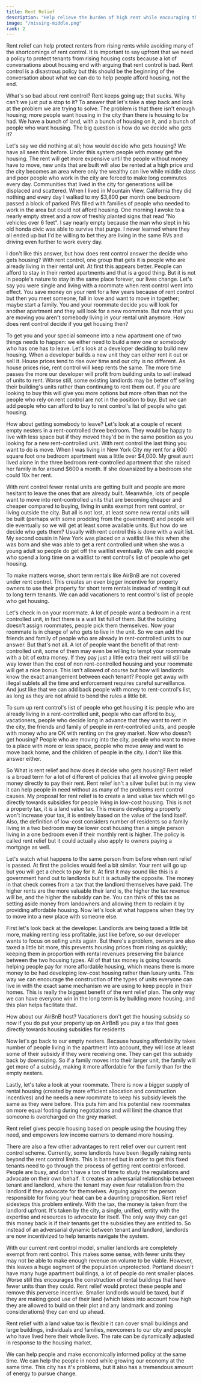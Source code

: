 ```yaml
---
title: Rent Relief
description: "Help relieve the burden of high rent while encouraging the construction of more affordable housing"
image: "/missing-middle.png"
rank: 2
---
```


Rent relief can help protect renters from rising rents while avoiding many of the shortcomings of rent control. It is important to say upfront that we need a policy to protect tenants from rising housing costs because a lot of conversations about housing end with arguing that rent control is bad. Rent control is a disastrous policy but this should be the beginning of the conversation about what we can do to help people afford housing, not the end.

What's so bad about rent control? Rent keeps going up; that sucks. Why can't we just put a stop to it? To answer that let's take a step back and look at the problem we are trying to solve. The problem is that there isn't enough housing; more people want housing in the city than there is housing to be had. We have a bunch of land, with a bunch of housing on it, and a bunch of people who want housing. The big question is how do we decide who gets it?

Let's say we did nothing at all; how would decide who gets housing? We have all seen this before. Under this system people with money get the housing. The rent will get more expensive until the people without money have to move, new units that are built will also be rented at a high price and the city becomes an area where only the wealthy can live while middle class and poor people who work in the city are forced to make long commutes every day. Communities that lived in the city for generations will be displaced and scattered. When I lived in Mountain View, California they did nothing and every day I walked to my $3,800 per month one bedroom passed a block of parked RVs filled with families of people who needed to work in the area but could not afford housing. One morning I awoke to a nearly empty street and a row of freshly planted signs that read "No vehicles over 6 feet". I say nearly empty because the man who slept in his old honda civic was able to survive that purge. I never learned where they all ended up but I'd be willing to bet they are living in the same RVs and driving even further to work every day.

I don't like this answer, but how does rent control answer the decide who gets housing? With rent control, one group that gets it is people who are already living in their rental unit. At first this appears better. People can afford to stay in their rented apartments and that is a good thing. But it is not in people's nature to stay in the same place forever, our lives change. Let's say you were single and living with a roommate when rent control went into effect. You save money on your rent for a few years because of rent control but then you meet someone, fall in love and want to move in together; maybe start a family. You and your roommate decide you will look for another apartment and they will look for a new roommate. But now that you are moving you aren't somebody living in your rental unit anymore. How does rent control decide if you get housing then?

To get you and your special someone into a new apartment one of two things needs to happen: we either need to build a new one or somebody who has one has to leave. Let's look at a developer deciding to build new housing. When a developer builds a new unit they can either rent it out or sell it. House prices tend to rise over time and our city is no different. As house prices rise, rent control will keep rents the same. The more time passes the more our developer will profit from building units to sell instead of units to rent. Worse still, some existing landlords may be better off selling their building's units rather than continuing to rent them out. If you are looking to buy this will give you more options but more often than not the people who rely on rent control are not in the position to buy. But we can add people who can afford to buy to rent control's list of people who get housing.

How about getting somebody to leave? Let's look at a couple of recent empty nesters in a rent-controlled three bedroom. They would be happy to live with less space but if they moved they'd be in the same position as you looking for a new rent-controlled unit. With rent control the last thing you want to do is move. When I was living in New York City my rent for a 600 square foot one bedroom apartment was a little over $4,000. My great aunt lived alone in the three bedroom rent-controlled apartment that she raised her family in for around $600 a month. If she downsized by a bedroom she could 10x her rent.

With rent control fewer rental units are getting built and people are more hesitant to leave the ones that are already built. Meanwhile, lots of people want to move into rent-controlled units that are becoming cheaper and cheaper compared to buying, living in units exempt from rent control, or living outside the city. But all is not lost, at least some new rental units will be built (perhaps with some prodding from the government) and people will die eventually so we will get at least some available units. But how do we decide who gets them? Usually with rent control this is done with a wait list. My second cousin in New York was placed on a waitlist like this when she was born and she was able to get a rent controlled unit when she was a young adult so people do get off the waitlist eventually. We can add people who spend a long time on a waitlist to rent control's list of people who get housing.

To make matters worse, short term rentals like AirBnB are not covered under rent control. This creates an even bigger incentive for property owners to use their property for short term rentals instead of renting it out to long term tenants. We can add vacationers to rent control's list of people who get housing.

Let's check in on your roommate. A lot of people want a bedroom in a rent controlled unit, in fact there is a wait list full of them. But the building doesn't assign roommates, people pick them themselves. Now your roommate is in charge of who gets to live in the unit. So we can add the friends and family of people who are already in rent-controlled units to our answer. But that's not all. A lot of people want the benefit of that rent-controlled unit, some of them may even be willing to tempt your roommate with a bit of extra money. If they pay just a little extra their rent will still be way lower than the cost of non rent-controlled housing and your roommate will get a nice bonus. This isn't allowed of course but how will landlords know the exact arrangement between each tenant? People get away with illegal sublets all the time and enforcement requires careful surveillance. And just like that we can add back people with money to rent-control's list, as long as they are not afraid to bend the rules a little bit.

To sum up rent control's list of people who get housing it is: people who are already living in a rent-controlled unit, people who can afford to buy, vacationers, people who decide long in advance that they want to rent in the city, the friends and family of people in rent-controlled units, and people with money who are OK with renting on the grey market. Now who doesn't get housing? People who are moving into the city, people who want to move to a place with more or less space, people who move away and want to move back home, and the children of people in the city. I don't like this answer either.

So What is rent relief and how does it decide who gets housing? Rent relief is a broad term for a lot of different of policies that all involve giving people money directly to pay their rent. Rent relief isn't a silver bullet but in my view it can help people in need without as many of the problems rent control causes. My proposal for rent relief is to create a land value tax which will go directly towards subsidies for people living in low-cost housing. This is not a property tax, it is a land value tax. This means developing a property won't increase your tax, it is entirely based on the value of the land itself. Also, the definition of low-cost considers number of residents so a family living in a two bedroom may be lower cost housing than a single person living in a one bedroom even if their monthly rent is higher. The policy is called rent relief but it could actually also apply to owners paying a mortgage as well.

Let's watch what happens to the same person from before when rent relief is passed. At first the policies would feel a bit similar. Your rent will go up but you will get a check to pay for it. At first it may sound like this is a government hand out to landlords but it is actually the opposite. The money in that check comes from a tax that the landlord themselves have paid. The higher rents are the more valuable their land is, the higher the tax revenue will be, and the higher the subsidy can be. You can think of this tax as setting aside money from landowners and allowing them to reclaim it by providing affordable housing. Now let's look at what happens when they try to move into a new place with someone else.

First let's look back at the developer. Landlords are being taxed a little bit more, making renting less profitable, just like before, so our developer wants to focus on selling units again. But there's a problem, owners are also taxed a little bit more, this prevents housing prices from rising as quickly; keeping them in proportion with rental revenues preserving the balance between the two housing types. All of that tax money is going towards helping people pay for more affordable housing, which means there is more money to be had developing low-cost housing rather than luxury units. This way we can encourage the construction of the types of units everyone can live in with the exact same mechanism we are using to keep people in their homes. This is really the biggest benefit of the rent relief plan. The only way we can have everyone win in the long term is by building more housing, and this plan helps facilitate that.

How about our AirBnB host? Vacationers don't get the housing subsidy so now if you do put your property up on AirBnB you pay a tax that goes directly towards housing subsidies for residents

Now let's go back to our empty nesters. Because housing affordability takes number of people living in the apartment into account, they will lose at least some of their subsidy if they were receiving one. They can get this subsidy back by downsizing. So if a family moves into their larger unit, the family will get more of a subsidy, making it more affordable for the family than for the empty nesters.

Lastly, let's take a look at your roommate. There is now a bigger supply of rental housing (created by more efficient allocation and construction incentives) and he needs a new roommate to keep his subsidy levels the same as they were before. This puts him and his potential new roommates on more equal footing during negotiations and will limit the chance that someone is overcharged on the grey market.

Rent relief gives people housing based on people using the housing they need, and empowers low income earners to demand more housing.

There are also a few other advantages to rent relief over our current rent control scheme. Currently, some landlords have been illegally raising rents beyond the rent control limits. This is banned but in order to get this fixed tenants need to go through the process of getting rent control enforced. People are busy, and don't have a ton of time to study the regulations and advocate on their own behalf. It creates an adversarial relationship between tenant and landlord, where the tenant may even fear retaliation from the landlord if they advocate for themselves. Arguing against the person responsible for fixing your heat can be a daunting proposition. Rent relief sidesteps this problem entirely. With the tax, the money is taken from the landlord upfront. It's taken by the city, a single, unified, entity with the expertise and resources to advocate for itself. The only way they can get this money back is if their tenants get the subsidies they are entitled to. So instead of an adversarial dynamic between tenant and landlord, landlords are now incentivized to help tenants navigate the system.

With our current rent control model, smaller landlords are completely exempt from rent control. This makes some sense, with fewer units they may not be able to make enough revenue on volume to be viable. However, this leaves a huge segment of the population unprotected. Portland doesn't have many huge apartment buildings, a lot of people do rent smaller places. Worse still this encourages the construction of rental buildings that have fewer units than they could. Rent relief would protect these people and remove this perverse incentive. Smaller landlords would be taxed, but if they are making good use of their land (which takes into account how high they are allowed to build on their plot and any landmark and zoning considerations) they can end up ahead.

Rent relief with a land value tax is flexible it can cover small buildings and large buildings, individuals and families, newcomers to our city and people who have lived here their whole lives. The rate can be dynamically adjusted in response to the housing market.

We can help people and make economically informed policy at the same time. We can help the people in need while growing our economy at the same time. This city has it's problems, but it also has a tremendous amount of energy to pursue change.